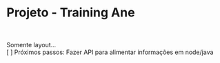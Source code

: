# Projeto - Training Ane
<br/> 

Somente layout... <br/> 
[ ] Próximos passos: Fazer API para alimentar informações em node/java  <br/> 
